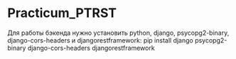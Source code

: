# Practicum_PTRST

Для работы бэкенда нужно установить python, django, psycopg2-binary, django-cors-headers и djangorestframework:
pip install django psycopg2-binary django-cors-headers djangorestframework
